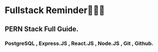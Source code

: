 # Fullstack Reminder👨🏻‍💻
## PERN Stack Full Guide.
### PostgreSQL , Express.JS , React.JS , Node.JS , Git , Github.
